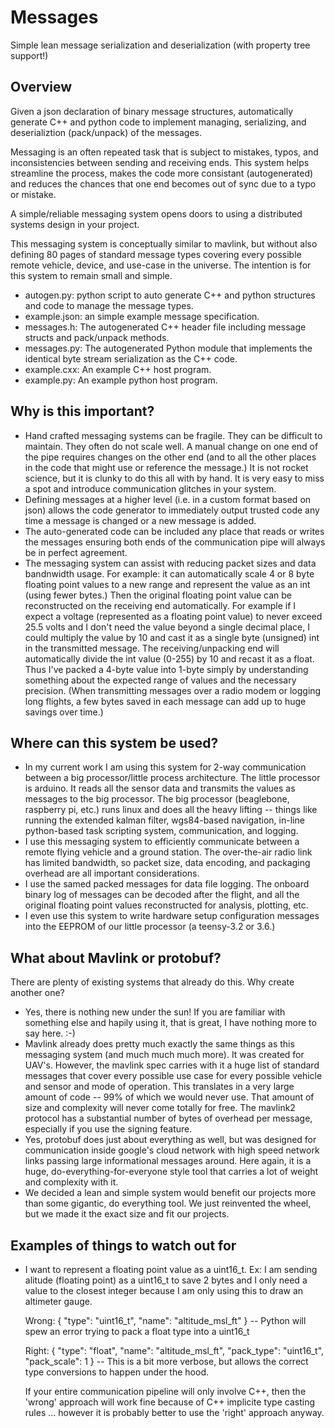 # Messages

Simple lean message serialization and deserialization (with property tree support!)

## Overview

Given a json declaration of binary message structures, automatically
generate C++ and python code to implement managing, serializing, and
deserializtion (pack/unpack) of the messages.

Messaging is an often repeated task that is subject to mistakes,
typos, and inconsistencies between sending and receiving ends.  This
system helps streamline the process, makes the code more consistant
(autogenerated) and reduces the chances that one end becomes out of
sync due to a typo or mistake.

A simple/reliable messaging system opens doors to using a distributed
systems design in your project.

This messaging system is conceptually similar to mavlink, but without
also defining 80 pages of standard message types covering every
possible remote vehicle, device, and use-case in the universe.  The
intention is for this system to remain small and simple.

* autogen.py: python script to auto generate C++ and python structures
  and code to manage the message types.
* example.json: an simple example message specification.
* messages.h: The autogenerated C++ header file including message
  structs and pack/unpack methods.
* messages.py: The autogenerated Python module that implements the identical
  byte stream serialization as the C++ code.
* example.cxx: An example C++ host program.
* example.py: An example python host program.

## Why is this important?

* Hand crafted messaging systems can be fragile.  They can be
  difficult to maintain.  They often do not scale well.  A manual
  change on one end of the pipe requires changes on the other end (and
  to all the other places in the code that might use or reference the
  message.)  It is not rocket science, but it is clunky to do this all
  with by hand.  It is very easy to miss a spot and introduce
  communication glitches in your system.
* Defining messages at a higher level (i.e. in a custom format based
  on json) allows the code generator to immediately output trusted
  code any time a message is changed or a new message is added.
* The auto-generated code can be included any place that reads or
  writes the messages ensuring both ends of the communication pipe
  will always be in perfect agreement.
* The messaging system can assist with reducing packet sizes and data
  bandnwidth usage.  For example: it can automatically scale 4 or 8
  byte floating point values to a new range and represent the value as
  an int (using fewer bytes.)  Then the original floating point value
  can be reconstructed on the receiving end automatically.  For
  example if I expect a voltage (represented as a floating point
  value) to never exceed 25.5 volts and I don't need the value beyond
  a single decimal place, I could multiply the value by 10 and cast it
  as a single byte (unsigned) int in the transmitted message.  The
  receiving/unpacking end will automatically divide the int value
  (0-255) by 10 and recast it as a float.  Thus I've packed a 4-byte
  value into 1-byte simply by understanding something about the
  expected range of values and the necessary precision.  (When
  transmitting messages over a radio modem or logging long flights, a
  few bytes saved in each message can add up to huge savings over
  time.)

## Where can this system be used?

* In my current work I am using this system for 2-way communication
  between a big processor/little process architecture.  The little
  processor is arduino.  It reads all the sensor data and transmits
  the values as messages to the big processor.  The big processor
  (beaglebone, raspberry pi, etc.) runs linux and does all the heavy
  lifting -- things like running the extended kalman filter, wgs84-based
  navigation, in-line python-based task scripting system, communication,
  and logging.
* I use this messaging system to efficiently communicate between a
  remote flying vehicle and a ground station.  The over-the-air radio
  link has limited bandwidth, so packet size, data encoding, and
  packaging overhead are all important considerations.
* I use the samed packed messages for data file logging.  The onboard
  binary log of messages can be decoded after the flight, and all the
  original floating point values reconstructed for analysis, plotting,
  etc.
* I even use this system to write hardware setup configuration
  messages into the EEPROM of our little processor (a teensy-3.2 or
  3.6.)

## What about Mavlink or protobuf?

There are plenty of existing systems that already do this.  Why create
another one?

* Yes, there is nothing new under the sun!  If you are familiar with
  something else and hapily using it, that is great, I have nothing
  more to say here. :-)
* Mavlink already does pretty much exactly the same things as this
  messaging system (and much much much more).  It was created for
  UAV's.  However, the mavlink spec carries with it a huge list of
  standard messages that cover every possible use case for every
  possible vehicle and sensor and mode of operation.  This translates
  in a very large amount of code -- 99% of which we would never use.
  That amount of size and complexity will never come totally for free.
  The mavlink2 protocol has a substantial number of bytes of overhead
  per message, especially if you use the signing feature.
* Yes, protobuf does just about everything as well, but was designed
  for communication inside google's cloud network with high speed
  network links passing large informational messages around.  Here
  again, it is a huge, do-everything-for-everyone style tool that
  carries a lot of weight and complexity with it.
* We decided a lean and simple system would benefit our projects more
  than some gigantic, do everything tool.  We just reinvented the
  wheel, but we made it the exact size and fit our projects.

## Examples of things to watch out for

* I want to represent a floating point value as a uint16_t.  Ex: I am
  sending alitude (floating point) as a uint16_t to save 2 bytes and I
  only need a value to the closest integer because I am only using
  this to draw an altimeter gauge.

  Wrong: { "type": "uint16_t", "name": "altitude_msl_ft" }
  -- Python will spew an error trying to pack a float type into a uint16_t

  Right: { "type": "float", "name": "altitude_msl_ft", "pack_type": "uint16_t", "pack_scale": 1 }
  -- This is a bit more verbose, but allows the correct type conversions to
  happen under the hood.

  If your entire communication pipeline will only involve C++, then
  the 'wrong' approach will work fine because of C++ implicite type
  casting rules ... however it is probably better to use the 'right'
  approach anyway.
